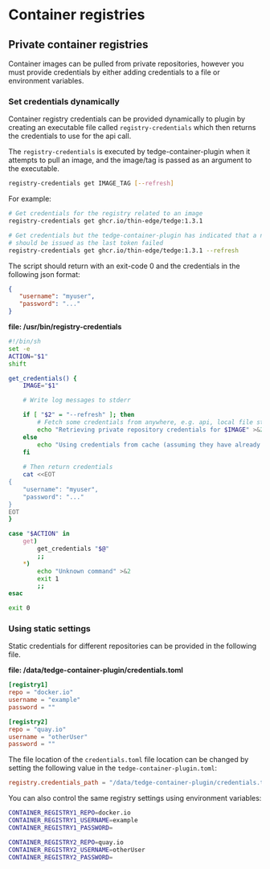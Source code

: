 # Container registries

## Private container registries

Container images can be pulled from private repositories, however you must provide credentials by either adding credentials to a file or environment variables.

### Set credentials dynamically

Container registry credentials can be provided dynamically to plugin by creating an executable file called `registry-credentials` which then returns the credentials to use for the api call.


The `registry-credentials` is executed by tedge-container-plugin when it attempts to pull an image, and the image/tag is passed as an argument to the executable.

```sh
registry-credentials get IMAGE_TAG [--refresh]
```

For example:

```sh
# Get credentials for the registry related to an image
registry-credentials get ghcr.io/thin-edge/tedge:1.3.1

# Get credentials but the tedge-container-plugin has indicated that a new token
# should be issued as the last token failed
registry-credentials get ghcr.io/thin-edge/tedge:1.3.1 --refresh
```

The script should return with an exit-code 0 and the credentials in the following json format:

```json
{
   "username": "myuser",
   "password": "..."
}
```

**file: /usr/bin/registry-credentials**

```sh
#!/bin/sh
set -e
ACTION="$1"
shift

get_credentials() {
    IMAGE="$1"

    # Write log messages to stderr

    if [ "$2" = "--refresh" ]; then
        # Fetch some credentials from anywhere, e.g. api, local file storage, keychain etc.
        echo "Retrieving private repository credentials for $IMAGE" >&2
    else
        echo "Using credentials from cache (assuming they have already been cached)" >&2
    fi
    
    # Then return credentials
    cat <<EOT
{
    "username": "myuser",
    "password": "..."
}
EOT
}

case "$ACTION" in
    get)
        get_credentials "$@"
        ;;
    *)
        echo "Unknown command" >&2
        exit 1
        ;;
esac

exit 0
```

### Using static settings

Static credentials for different repositories can be provided in the following file.

**file: /data/tedge-container-plugin/credentials.toml**

```toml
[registry1]
repo = "docker.io"
username = "example"
password = ""

[registry2]
repo = "quay.io"
username = "otherUser"
password = ""
```

The file location of the `credentials.toml` file location can be changed by setting the following value in the `tedge-container-plugin.toml`:

```toml
registry.credentials_path = "/data/tedge-container-plugin/credentials.toml"
```

You can also control the same registry settings using environment variables:

```sh
CONTAINER_REGISTRY1_REPO=docker.io
CONTAINER_REGISTRY1_USERNAME=example
CONTAINER_REGISTRY1_PASSWORD=

CONTAINER_REGISTRY2_REPO=quay.io
CONTAINER_REGISTRY2_USERNAME=otherUser
CONTAINER_REGISTRY2_PASSWORD=
```
